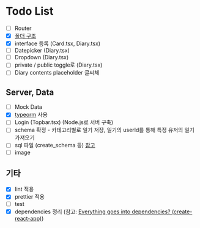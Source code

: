 # Todo List

- [ ] Router
- [x] [폴더 구조](https://ko.reactjs.org/docs/faq-structure.html)
- [x] interface 등록 (Card.tsx, Diary.tsx)
- [ ] Datepicker (Diary.tsx)
- [ ] Dropdown (Diary.tsx)
- [ ] private / public toggle로 (Diary.tsx)
- [ ] Diary contents placeholder 글씨체

## Server, Data
- [ ] Mock Data
- [x] [typeorm](https://overcome-the-limits.tistory.com/670#:~:text=TypeORM%EA%B3%BC%20Sequelize%EC%9D%98%20%EB%AC%B8%EB%B2%95%EC%9D%84%20%EB%B9%84%EA%B5%90%ED%95%B4%EB%B3%B4%EB%A9%B4%20%EB%8B%A4%EC%9D%8C%EA%B3%BC%20%EA%B0%99%EC%8A%B5%EB%8B%88%EB%8B%A4.&text=TypeORM%EC%9D%84%20%ED%99%9C%EC%9A%A9%ED%95%98%EB%A9%B4%20%EC%B6%94%EC%83%81%ED%99%94,%ED%95%9C%EB%8B%A4%EB%8A%94%20%EC%A0%90%EC%9D%B4%20%ED%81%B0%20%EC%B0%A8%EC%9D%B4%EC%A0%90%EC%9D%B4%EC%97%88%EC%8A%B5%EB%8B%88%EB%8B%A4.) 사용
- [ ] Login (Topbar.tsx) (Node.js로 서버 구축)
- [ ] schema 확정 - 카테고리별로 일기 저장, 일기의 userId를 통해 특정 유저의 일기 가져오기
- [ ] sql 파일 (create_schema 등) [참고](https://www.becomebetterprogrammer.com/mysql-nodejs-expressjs-typescript/)
- [ ] image

## 기타
- [x] lint 적용
- [x] prettier 적용
- [ ] test
- [x] dependencies 정리 (참고: [Everything goes into dependencies? (create-react-app)](https://github.com/facebook/create-react-app/issues/6180))